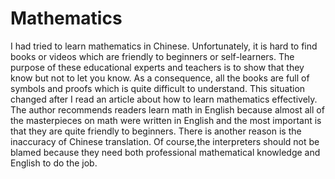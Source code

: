 # Mathematics
I had tried to learn mathematics in Chinese. Unfortunately, it is hard to find books or videos which are friendly to beginners or self-learners.
The purpose of these educational experts and teachers is to show that they know but not to let you know. As a consequence, all the books 
are full of symbols and proofs which is quite difficult to understand. This situation changed after I read an article about how to learn mathematics effectively. 
The author recommends readers learn math in English because almost all of the masterpieces on math were written in English and 
the most important is that they are quite friendly to beginners. There is another reason is the inaccuracy of Chinese translation. 
Of course,the interpreters should not be blamed because they need both professional mathematical knowledge and English to do the job.
